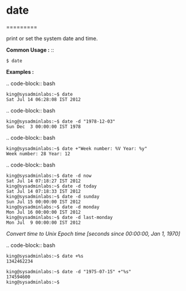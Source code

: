 # date
=========

print or set the system date and time.


**Common Usage :**  ::


	$ date


**Examples :**


.. code-block:: bash

	 
	king@sysadminlabs:~$ date
	Sat Jul 14 06:28:08 IST 2012

.. code-block:: bash

	king@sysadminlabs:~$ date -d "1978-12-03"
	Sun Dec  3 00:00:00 IST 1978

.. code-block:: bash

	king@sysadminlabs:~$ date +"Week number: %V Year: %y"
	Week number: 28 Year: 12

.. code-block:: bash

	king@sysadminlabs:~$ date -d now
	Sat Jul 14 07:18:27 IST 2012
	king@sysadminlabs:~$ date -d today
	Sat Jul 14 07:18:33 IST 2012
	king@sysadminlabs:~$ date -d sunday
	Sun Jul 15 00:00:00 IST 2012
	king@sysadminlabs:~$ date -d monday
	Mon Jul 16 00:00:00 IST 2012
	king@sysadminlabs:~$ date -d last-monday
	Mon Jul  9 00:00:00 IST 2012

*Convert time to Unix Epoch time [seconds since 00:00:00, Jan 1, 1970]*

.. code-block:: bash


	king@sysadminlabs:~$ date +%s
	1342462234

	king@sysadminlabs:~$ date -d "1975-07-15" +"%s"
	174594600
	king@sysadminlabs:~$
